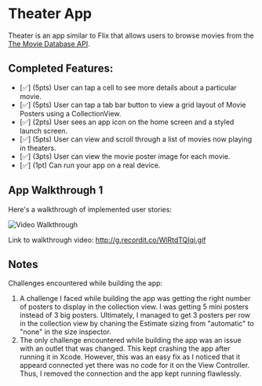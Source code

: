 
# Theater App

Theater is an app similar to Flix that allows users to browse movies from the [The Movie Database API](http://docs.themoviedb.apiary.io/#).

## Completed Features:
- [✅] (5pts) User can tap a cell to see more details about a particular movie.
- [✅] (5pts) User can tap a tab bar button to view a grid layout of Movie Posters using a CollectionView.
- [✅] (2pts) User sees an app icon on the home screen and a styled launch screen.
- [✅] (5pts) User can view and scroll through a list of movies now playing in theaters.
- [✅] (3pts) User can view the movie poster image for each movie.
- [✅] (1pt) Can run your app on a real device.

## App Walkthrough 1

Here's a walkthrough of implemented user stories:

<img src='http://g.recordit.co/WlRtdTQIqi.gif' title='Video Walkthrough' width='' alt='Video Walkthrough' />

Link to walkthrough video: http://g.recordit.co/WlRtdTQIqi.gif


## Notes
Challenges encountered while building the app:
1. A challenge I faced while building the app was getting the right number of posters to display in the collection view. I was getting 5 mini posters instead of 3 big posters. Ultimately, I managed to get 3 posters per row in the collection view by chaning the Estimate sizing from "automatic" to "none" in the size inspector.
2. The only challenge encountered while building the app was an issue with an outlet that was changed. This kept crashing the app after running it in Xcode. However, this was an easy fix as I noticed that it appeard connected yet there was no code for it on the View Controller. Thus, I removed the connection and the app kept running flawlessly. 


